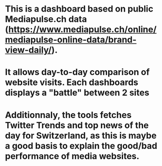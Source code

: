 # This is a dashboard based on public Mediapulse.ch data (https://www.mediapulse.ch/online/mediapulse-online-data/brand-view-daily/).
# It allows day-to-day comparison of website visits. Each dashboards displays a "battle" between 2 sites
# Additionnaly, the tools fetches Twitter Trends and top news of the day for Switzerland, as this is maybe a good basis to explain the good/bad performance of media websites.
